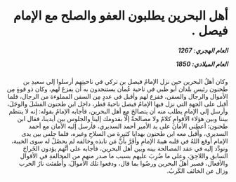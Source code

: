 <h1 dir="rtl">أهل البحرين يطلبون العفو والصلح مع الإمام فيصل  .</h1>

<h5 dir="rtl">العام الهجري:  1267

العام الميلادي: 1850

</h5>

<p dir="rtl">وكان أهلُ البحرين حين نزل الإمامُ فيصل بن تركي في ناحيتِهم أرسلوا إلى سعيدِ بن طحنون رئيسِ بلدان أبو ظبي في ناحية عُمان يستنجدون به أن يفزعَ لهم، وكان ذو قوةٍ مِن الأموال والرجال والسفن، ففزع لهم وأقبل في عددٍ مِن السفن المملوءة من الرجال، فلما أقبل على الجهةِ التي نزل فيها الإمامُ فيصل ناحيةَ قطر، داخل ابن طحنون الفشَلَ والوجَلَ، وأرسل إلى الإمامِ يطلب منه أن يتصالحَ مع أهل البحرين، فأجابه الإمامُ بقوله: إنه لا ينتظم بيننا وبين هؤلاء الأقوامِ كلامٌ ولا مصالحةٌ إلَّا بقدومك إلينا والجلوس بين أيدينا، فقال ابن طحنون: أعطِني الأمانَ على يد الأمير أحمد السديري، فأرسل إليه الأمان مع أحمد السديري، وأقبل معه ابن طحنون بهدايا كثيرة من السلاحِ وغيره، فلما جلس بين يدى الإمام أوقع اللهُ في قلبه هيبةَ الإمامِ وأقَرَّ بأنَّ مَن نابذه وخالفه لم يحصُلْ له سوى الخيبة، وتودَّد إليه في عقد المصالحة بينه وبين أهل البحرين، فأجابه على أنَّهم يؤدون الخَراجَ السابق واللاحِقَ، وعلى ما ضُرِبَ عليهم بسبب ما صدر منهم من المخالفةِ في الأقوال والأفعال، فصبر أهلُ البحرين ورضُوا بما قال، ودفعوا تلك الأموالَ، وأُطفئت نارُ الحرب وزال عن الخائف الكَربُ.</p></br>
